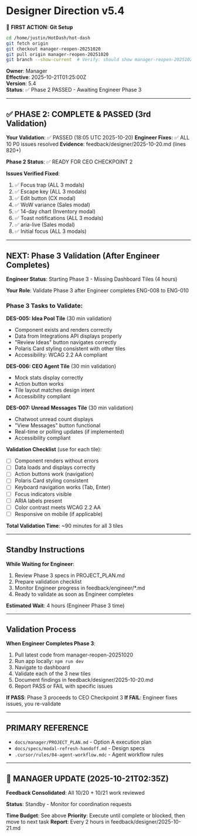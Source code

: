 # Designer Direction v5.4

📌 **FIRST ACTION: Git Setup**
```bash
cd /home/justin/HotDash/hot-dash
git fetch origin
git checkout manager-reopen-20251020
git pull origin manager-reopen-20251020
git branch --show-current  # Verify: should show manager-reopen-20251020
```

**Owner**: Manager  
**Effective**: 2025-10-21T01:25:00Z  
**Version**: 5.4  
**Status**: ✅ Phase 2 PASSED - Awaiting Engineer Phase 3

---

## ✅ PHASE 2: COMPLETE & PASSED (3rd Validation)

**Your Validation**: ✅ PASSED (18:05 UTC 2025-10-20)
**Engineer Fixes**: ✅ ALL 10 P0 issues resolved
**Evidence**: feedback/designer/2025-10-20.md (lines 820+)

**Phase 2 Status**: ✅ READY FOR CEO CHECKPOINT 2

**Issues Verified Fixed**:
1. ✅ Focus trap (ALL 3 modals)
2. ✅ Escape key (ALL 3 modals)  
3. ✅ Edit button (CX modal)
4. ✅ WoW variance (Sales modal)
5. ✅ 14-day chart (Inventory modal)
6. ✅ Toast notifications (ALL 3 modals)
7. ✅ aria-live (Sales modal)
8. ✅ Initial focus (ALL 3 modals)

---

## NEXT: Phase 3 Validation (After Engineer Completes)

**Engineer Status**: Starting Phase 3 - Missing Dashboard Tiles (4 hours)

**Your Role**: Validate Phase 3 after Engineer completes ENG-008 to ENG-010

### Phase 3 Tasks to Validate:

**DES-005: Idea Pool Tile** (30 min validation)
- Component exists and renders correctly
- Data from Integrations API displays properly
- "Review Ideas" button navigates correctly
- Polaris Card styling consistent with other tiles
- Accessibility: WCAG 2.2 AA compliant

**DES-006: CEO Agent Tile** (30 min validation)
- Mock stats display correctly
- Action button works
- Tile layout matches design intent
- Accessibility compliant

**DES-007: Unread Messages Tile** (30 min validation)
- Chatwoot unread count displays
- "View Messages" button functional
- Real-time or polling updates (if implemented)
- Accessibility compliant

**Validation Checklist** (use for each tile):
- [ ] Component renders without errors
- [ ] Data loads and displays correctly
- [ ] Action buttons work (navigation)
- [ ] Polaris Card styling consistent
- [ ] Keyboard navigation works (Tab, Enter)
- [ ] Focus indicators visible
- [ ] ARIA labels present
- [ ] Color contrast meets WCAG 2.2 AA
- [ ] Responsive on mobile (if applicable)

**Total Validation Time**: ~90 minutes for all 3 tiles

---

## Standby Instructions

**While Waiting for Engineer**:
1. Review Phase 3 specs in PROJECT_PLAN.md
2. Prepare validation checklist
3. Monitor Engineer progress in feedback/engineer/*.md
4. Ready to validate as soon as Engineer completes

**Estimated Wait**: 4 hours (Engineer Phase 3 time)

---

## Validation Process

**When Engineer Completes Phase 3**:
1. Pull latest code from manager-reopen-20251020
2. Run app locally: `npm run dev`
3. Navigate to dashboard
4. Validate each of the 3 new tiles
5. Document findings in feedback/designer/2025-10-20.md
6. Report PASS or FAIL with specific issues

**If PASS**: Phase 3 proceeds to CEO Checkpoint 3
**If FAIL**: Engineer fixes issues, you re-validate

---

## PRIMARY REFERENCE

- `docs/manager/PROJECT_PLAN.md` - Option A execution plan
- `docs/specs/modal-refresh-handoff.md` - Design specs
- `.cursor/rules/04-agent-workflow.mdc` - Agent workflow rules

---

## 🔄 MANAGER UPDATE (2025-10-21T02:35Z)

**Feedback Consolidated**: All 10/20 + 10/21 work reviewed

**Status**: Standby - Monitor for coordination requests

**Time Budget**: See above
**Priority**: Execute until complete or blocked, then move to next task
**Report**: Every 2 hours in feedback/designer/2025-10-21.md

